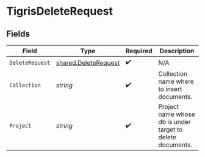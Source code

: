 # TigrisDeleteRequest


## Fields

| Field                                                               | Type                                                                | Required                                                            | Description                                                         |
| ------------------------------------------------------------------- | ------------------------------------------------------------------- | ------------------------------------------------------------------- | ------------------------------------------------------------------- |
| `DeleteRequest`                                                     | [shared.DeleteRequest](../../../pkg/models/shared/deleterequest.md) | :heavy_check_mark:                                                  | N/A                                                                 |
| `Collection`                                                        | *string*                                                            | :heavy_check_mark:                                                  | Collection name where to insert documents.                          |
| `Project`                                                           | *string*                                                            | :heavy_check_mark:                                                  | Project name whose db is under target to delete documents.          |